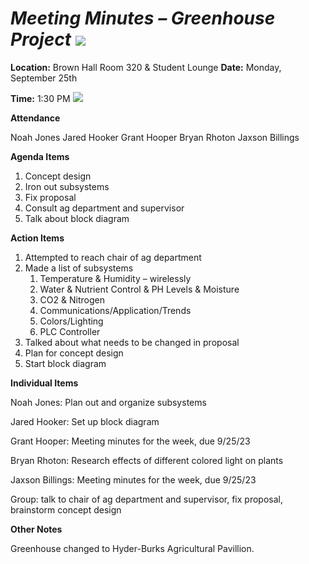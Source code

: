 # *Meeting Minutes – Greenhouse Project* ![](Aspose.Words.f96b7722-f739-4604-aab4-9d3bddfb8a47.001.png)

**Location:**  Brown Hall Room 320 & Student Lounge **Date:**   Monday, September 25th 

**Time:**   1:30 PM ![](Aspose.Words.f96b7722-f739-4604-aab4-9d3bddfb8a47.002.png)

**Attendance** 

Noah Jones Jared Hooker Grant Hooper Bryan Rhoton Jaxson Billings 

**Agenda Items** 

1. Concept design 
1. Iron out subsystems 
1. Fix proposal 
1. Consult ag department and supervisor 
1. Talk about block diagram 

**Action Items**  

1. Attempted to reach chair of ag department 
1. Made a list of subsystems 
   1. Temperature & Humidity – wirelessly 
   1. Water & Nutrient Control & PH Levels & Moisture 
   1. CO2 & Nitrogen 
   1. Communications/Application/Trends 
   1. Colors/Lighting 
   1. PLC Controller 
1. Talked about what needs to be changed in proposal 
1. Plan for concept design 
1. Start block diagram 

**Individual Items** 

Noah Jones: Plan out and organize subsystems 

Jared Hooker: Set up block diagram 

Grant Hooper: Meeting minutes for the week, due 9/25/23 

Bryan Rhoton: Research effects of different colored light on plants  

Jaxson Billings: Meeting minutes for the week, due 9/25/23 

Group: talk to chair of ag department and supervisor, fix proposal, brainstorm concept design 

**Other Notes**  

Greenhouse changed to Hyder-Burks Agricultural Pavillion. 
